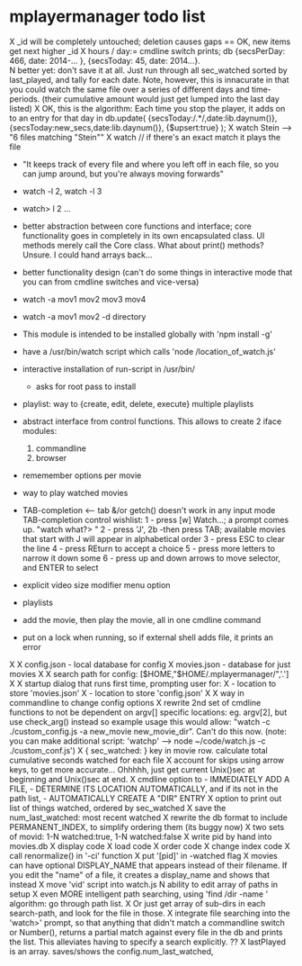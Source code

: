 mplayermanager todo list
========================

X _id will be completely untouched; deletion causes gaps == OK, new items
  get next higher _id
X hours / day:= cmdline switch prints; db {secsPerDay: 466, date: 2014-... }, {secsToday: 45, date: 2014...}.  
  N better yet: don't save it at all. Just run through all sec_watched sorted by last_played, and tally for each date. Note, however, this is innacurate in that you could watch the same file over a series of different days and time-periods. (their cumulative amount would just get lumped into the last day listed)
  X OK, this is the algorithm: Each time you stop the player, it adds on to an entry for that day in db.update( {secsToday:/.*/,date:lib.daynum()},{secsToday:new_secs,date:lib.daynum()}, {$upsert:true} );
X watch Stein --> "6 files matching "Stein""
X watch <exact match> // if there's an exact match it plays the file

- "It keeps track of every file and where you left off in each file, so you can
jump around, but you're always moving forwards"

- watch -l 2, watch -l 3
- watch> l 2  ...

- better abstraction between core functions and interface; core functionality goes in 
  completely in its own encapsulated class. UI methods merely call the Core class.
  What about print() methods?  Unsure.  I could hand arrays back...
- better functionality design (can't do some things in interactive mode that
    you can from cmdline switches and vice-versa)

- watch -a mov1 mov2 mov3 mov4
- watch -a mov1 mov2 -d directory

* This module is intended to be installed globally with 'npm install -g'

* have a /usr/bin/watch script which calls 'node /location_of_watch.js'

* interactive installation of run-script in /usr/bin/
  - asks for root pass to install

* playlist: way to {create, edit, delete, execute} multiple playlists

* abstract interface from control functions. This allows to create 2 iface modules:
  1) commandline
  2) browser


* rememember options per movie

* way to play watched movies

- TAB-completion <-- tab &/or getch() doesn't work in any input mode
    TAB-completion control wishlist:
    1 - press [w] Watch...; a prompt comes up. "watch what?> "
    2 - press 'J', 
    2b -then press TAB; available movies that start with J will appear in alphabetical order
    3 - press ESC to clear the line
    4 - press REturn to accept a choice
    5 - press more letters to narrow it down some
    6 - press up and down arrows to move selector, and ENTER to select

* explicit video size modifier menu option

* playlists

- add the movie, then play the movie, all in one cmdline command

- put on a lock when running, so if external shell adds file, it prints an error


X
X config.json    - local database for config
X movies.json    - database for just movies
X 
X search path for config: [$HOME,"$HOME/.mplayermanager/",'.']
X
X startup dialog that runs first time, prompting user for:
X - location to store 'movies.json'
X - location to store 'config.json'
X 
X way in commandline to change config options
X rewrite 2nd set of cmdline functions to not be dependent on argv[] specific locations: eg. argv[2], but use check_arg() instead
  so example usage this would allow: "watch -c ./custom_config.js -a new_movie new_movie_dir".  Can't do this now.
    (note: you can make additional script: 'watchp' --> node ~/code/watch.js -c ./custom_conf.js')
X { sec_watched: } key in movie row. calculate total cumulative seconds watched for each file
X   account for skips using arrow keys, to get more accurate... Ohhhhh, just get current Unix()sec at beginning and Unix()sec at end.
X cmdline option to 
    - IMMEDIATELY ADD A FILE, 
    - DETERMINE ITS LOCATION AUTOMATICALLY, and if its not in the path list, 
    - AUTOMATICALLY CREATE A "DIR" ENTRY
X option to print out list of things watched, ordered by sec_watched
X save the num_last_watched: most recent watched
X rewrite the db format to include PERMANENT_INDEX, to simplify ordering them  (its buggy now)
  X two sets of movid: 1-N watched:true, 1-N watched:false
  X write pid by hand into movies.db
  X display code
  X load code
  X order code
  X change index code
  X call renormalize() in '-ci' function
  X put '[pid]' in -watched flag
X movies can have optional DISPLAY_NAME that appears instead of their filename. If you edit the "name" of a file, it creates a display_name and shows that instead
X move 'vid' script into watch.js
N ability to edit array of paths in setup
X even MORE intelligent path searching, using 'find /dir -name <file>'
  algorithm: go through path list. 
  X Or just get array of sub-dirs in each search-path, and look for the file in those.
X integrate file searching into the 'watch>' prompt, so that anything that didn't match a commandline switch or Number(), returns a partial match against every file in the db and prints the list. This alleviates having to specify a search explicitly. ??
X lastPlayed is an array. saves/shows the config.num_last_watched,


